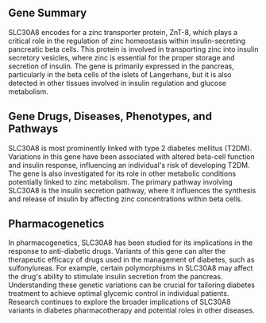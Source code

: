 ## Gene Summary
SLC30A8 encodes for a zinc transporter protein, ZnT-8, which plays a critical role in the regulation of zinc homeostasis within insulin-secreting pancreatic beta cells. This protein is involved in transporting zinc into insulin secretory vesicles, where zinc is essential for the proper storage and secretion of insulin. The gene is primarily expressed in the pancreas, particularly in the beta cells of the islets of Langerhans, but it is also detected in other tissues involved in insulin regulation and glucose metabolism.

## Gene Drugs, Diseases, Phenotypes, and Pathways
SLC30A8 is most prominently linked with type 2 diabetes mellitus (T2DM). Variations in this gene have been associated with altered beta-cell function and insulin response, influencing an individual's risk of developing T2DM. The gene is also investigated for its role in other metabolic conditions potentially linked to zinc metabolism. The primary pathway involving SLC30A8 is the insulin secretion pathway, where it influences the synthesis and release of insulin by affecting zinc concentrations within beta cells.

## Pharmacogenetics
In pharmacogenetics, SLC30A8 has been studied for its implications in the response to anti-diabetic drugs. Variants of this gene can alter the therapeutic efficacy of drugs used in the management of diabetes, such as sulfonylureas. For example, certain polymorphisms in SLC30A8 may affect the drug's ability to stimulate insulin secretion from the pancreas. Understanding these genetic variations can be crucial for tailoring diabetes treatment to achieve optimal glycemic control in individual patients. Research continues to explore the broader implications of SLC30A8 variants in diabetes pharmacotherapy and potential roles in other diseases.